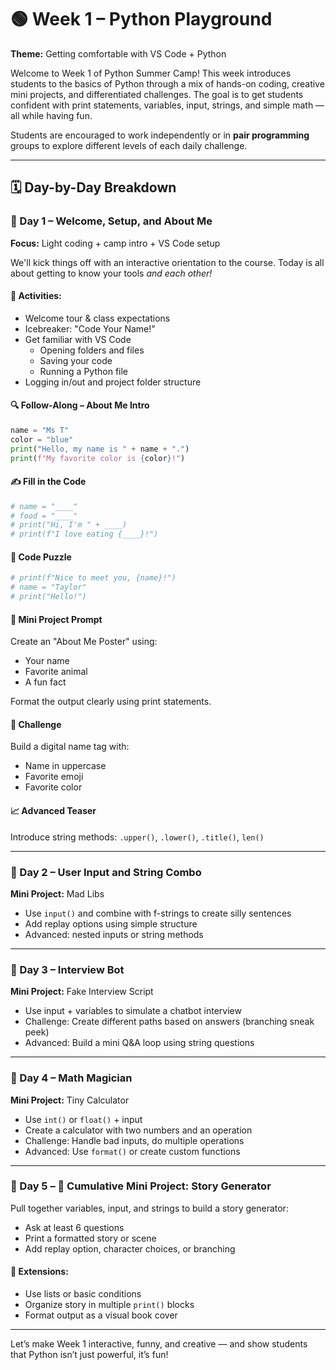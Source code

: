 # 🟢 Week 1 – Python Playground

**Theme:** Getting comfortable with VS Code + Python

Welcome to Week 1 of Python Summer Camp! This week introduces students to the basics of Python through a mix of hands-on coding, creative mini projects, and differentiated challenges. The goal is to get students confident with print statements, variables, input, strings, and simple math — all while having fun.

Students are encouraged to work independently or in **pair programming** groups to explore different levels of each daily challenge.

---

## 🗓️ Day-by-Day Breakdown

### 📅 Day 1 – Welcome, Setup, and About Me
**Focus:** Light coding + camp intro + VS Code setup

We'll kick things off with an interactive orientation to the course. Today is all about getting to know your tools *and each other!*

#### 🧰 Activities:
- Welcome tour & class expectations
- Icebreaker: "Code Your Name!"
- Get familiar with VS Code
  - Opening folders and files
  - Saving your code
  - Running a Python file
- Logging in/out and project folder structure

#### 🔍 Follow-Along – About Me Intro
```python
name = "Ms T"
color = "blue"
print("Hello, my name is " + name + ".")
print(f"My favorite color is {color}!")
```

#### ✍️ Fill in the Code
```python
# name = "____"
# food = "____"
# print("Hi, I'm " + ____) 
# print(f"I love eating {____}!")
```

#### 🧩 Code Puzzle
```python
# print(f"Nice to meet you, {name}!")
# name = "Taylor"
# print("Hello!")
```

#### 🚀 Mini Project Prompt
Create an "About Me Poster" using:
- Your name
- Favorite animal
- A fun fact

Format the output clearly using print statements.

#### 🎯 Challenge
Build a digital name tag with:
- Name in uppercase
- Favorite emoji
- Favorite color

#### 📈 Advanced Teaser
Introduce string methods: `.upper()`, `.lower()`, `.title()`, `len()`

---

### 📅 Day 2 – User Input and String Combo
**Mini Project:** Mad Libs
- Use `input()` and combine with f-strings to create silly sentences
- Add replay options using simple structure
- Advanced: nested inputs or string methods

---

### 📅 Day 3 – Interview Bot
**Mini Project:** Fake Interview Script
- Use input + variables to simulate a chatbot interview
- Challenge: Create different paths based on answers (branching sneak peek)
- Advanced: Build a mini Q&A loop using string questions

---

### 📅 Day 4 – Math Magician
**Mini Project:** Tiny Calculator
- Use `int()` or `float()` + input
- Create a calculator with two numbers and an operation
- Challenge: Handle bad inputs, do multiple operations
- Advanced: Use `format()` or create custom functions

---

### 📅 Day 5 – 🧠 Cumulative Mini Project: Story Generator
Pull together variables, input, and strings to build a story generator:
- Ask at least 6 questions
- Print a formatted story or scene
- Add replay option, character choices, or branching

#### 🎯 Extensions:
- Use lists or basic conditions
- Organize story in multiple `print()` blocks
- Format output as a visual book cover

---

Let’s make Week 1 interactive, funny, and creative — and show students that Python isn’t just powerful, it’s fun!
